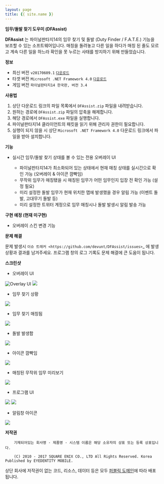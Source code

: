 ```yaml
---
layout: page
title: {{ site.name }}
---
```


  **임무/돌발 찾기 도우미 (DFAssist)**

  **DFAssist** 는 파이널판타지14의 임무 찾기 및 돌발 (Duty Finder / F.A.T.E.) 기능을 보조할 수 있는 소프트웨어입니다.
  매칭을 돌려놓고 다른 일을 하다가 매칭 된 줄도 모르고 계속 다른 일을 하느라 확인을 못 누르는 사태를 방지하기 위해 만들었습니다.


  **정보**

  - 최신 버전 ```v20170609.1``` [```다운로드```](https://github.com/devunt/DFAssist/releases/latest)
  - 타겟 버전 ```Microsoft .NET Framework 4.0``` [```다운로드```](https://www.microsoft.com/en-us/download/details.aspx?id=17851)
  - 게임 버전 ```파이널판타지14 한국판, 버전 3.4```


  **사용법**

  1. 상단 다운로드 링크의 파일 목록에서 ``DFAssist.zip`` 파일을 내려받습니다.
  2. 원하는 경로에 ``DFAssist.zip`` 파일의 압축을 해제합니다.
  3. 해당 경로에서 ``DFAssist.exe`` 파일을 실행합니다.
  4. 파이널판타지14 클라이언트의 패킷을 읽기 위해 관리자 권한이 필요합니다.
  5. 실행이 되지 않을 시 상단 ``Microsoft .NET Framework 4.0`` 다운로드 링크에서 파일을 받아 설치합니다.


  **기능**

  - 실시간 임무/돌발 찾기 상태를 볼 수 있는 전용 오버레이 UI

    - 파이널판타지14가 최소화되어 있는 상태에서 현재 매칭 상태를 실시간으로 확인 가능 (오버레이 & 아이콘 깜빡임)
    - 무작위 임무가 매칭됐을 시 매칭된 임무가 어떤 임무인지 입장 전 확인 가능 (설정 필요)
    - 미리 설정한 돌발 임무가 현재 위치한 맵에 발생했을 경우 알림 가능 (이벤트 돌발, 고대무기 돌발 등)
    - 미리 설정한 트위터 계정으로 임무 매칭시나 돌발 발생시 알림 발송 가능


  **구현 예정 (현재 미구현)**
  - 오버레이 스킨 변경 기능

  **문제 해결**

  문제 발생시 `이슈 트래커 <https://github.com/devunt/DFAssist/issues>`_ 에 발생 상황과 결과를 남겨주세요.
  프로그램 창의 로그 기록도 문제 해결에 큰 도움이 됩니다.

  **스크린샷**

  - 오버레이 UI

  ![Overlay UI](http://i.imgur.com/US7qpwX.png)
  ![](http://i.imgur.com/Dd8xCqh.png)

  - 임무 찾기 상황

  ![](http://i.imgur.com/VNWOUyh.png)

  - 임무 찾기 매칭됨

  ![](http://i.imgur.com/GeU5i23.gif)

  - 돌발 발생함

  ![](http://i.imgur.com/d2c2nc1.gif)

  - 아이콘 깜빡임

  ![](http://i.imgur.com/ndNAFZ8.gif)

  - 매칭된 무작위 임무 미리보기

  ![](http://i.imgur.com/Up0iXSM.png)

  - 프로그램 UI

  ![](http://i.imgur.com/61dtKcW.png)
  ![](http://i.imgur.com/QtgLB2E.png)

  - 알림창 아이콘

  ![](http://i.imgur.com/1zDkoDS.png)



  **저작권**

```
    기재되어있는 회사명 · 제품명 · 시스템 이름은 해당 소유자의 상표 또는 등록 상표입니다.

    (C) 2010 - 2017 SQUARE ENIX CO., LTD All Rights Reserved. Korea Published by EYEDENTITY MOBILE.
```
  상단 회사에 저작권이 없는 코드, 리소스, 데이터 등은 모두
  [퍼블릭 도메인](https://en.wikipedia.org/wiki/Public_domain)에 따라 배포됩니다.
